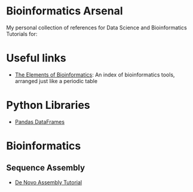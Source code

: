# Bioinformatics Arsenal
My personal collection of references for Data Science and Bioinformatics
Tutorials for:

# Useful links
- [The Elements of Bioinformatics](http://elements.eaglegenomics.com/): An index of bioinformatics tools, arranged just like a periodic table

# Python Libraries
- [Pandas DataFrames](Pandas.md)

# Bioinformatics

## Sequence Assembly

- [De Novo Assembly Tutorial](DeNovoAssembly.md)

